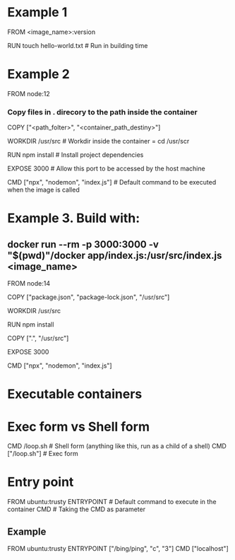 # Example 1
FROM <image_name>:version

RUN touch hello-world.txt       # Run in building time


# Example 2
FROM node:12

### Copy files in . direcory to the path inside the container
COPY ["<path_folter>", "<container_path_destiny>"]

WORKDIR /usr/src                # Workdir inside the container = cd /usr/scr

RUN npm install                 # Install project dependencies

EXPOSE 3000                     # Allow this port to be accessed by the host machine

CMD ["npx", "nodemon", "index.js"]  # Default command to be executed when the image is called


# Example 3. Build with:
## docker run --rm -p 3000:3000 -v "$(pwd)"/docker app/index.js:/usr/src/index.js <image_name>

FROM node:14

COPY ["package.json", "package-lock.json", "/usr/src"]

WORKDIR /usr/src

RUN npm install

COPY [".", "/usr/src"]

EXPOSE 3000

CMD ["npx", "nodemon", "index.js"]



# Executable containers

# Exec form vs Shell form
CMD /loop.sh            # Shell form (anything like this, run as a child of a shell)
CMD ["/loop.sh"]        # Exec form



# Entry point
FROM ubuntu:trusty
ENTRYPOINT              # Default command to execute in the container
CMD                     # Taking the CMD as parameter

## Example
FROM ubuntu:trusty
ENTRYPOINT ["/bing/ping", "c", "3"]
CMD ["localhost"]
